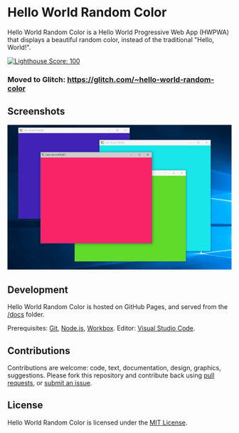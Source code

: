 # Hello World Random Color
Hello World Random Color is a Hello World Progressive Web App (HWPWA) that displays a beautiful random color, instead of the traditional "Hello, World!".

[![Lighthouse Score: 100](https://img.shields.io/badge/lighthouse-100-brightgreen.svg)](https://pwa-directory.appspot.com/pwas/5728630896852992)

### Moved to Glitch: https://glitch.com/~hello-world-random-color

## Screenshots

![Hello World Random Color - PWA - Windows](repo-assets/hello-world-random-color-pwa-windows-screenshot.png)

## Development

Hello World Random Color is hosted on GitHub Pages, and served from the [/docs](docs) folder.

Prerequisites: [Git](https://git-scm.com/), [Node.js](https://nodejs.org/en/), [Workbox](https://developers.google.com/web/tools/workbox/). Editor: [Visual Studio Code](https://code.visualstudio.com/).

## Contributions

Contributions are welcome: code, text, documentation, design, graphics, suggestions. Please fork this repository and contribute back using [pull requests](https://github.com/TecdropArchive/hello-world-random-color/pulls), or [submit an issue](https://github.com/TecdropArchive/hello-world-random-color/issues).

## License

Hello World Random Color is licensed under the [MIT License](LICENSE).
